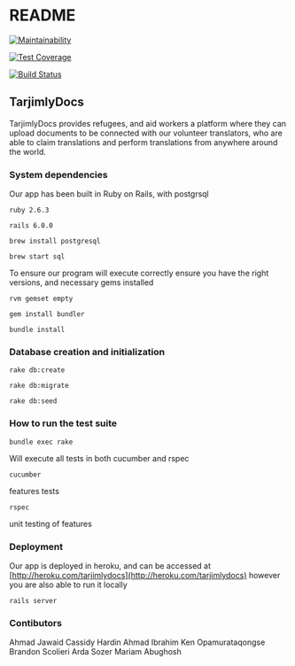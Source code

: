 # README

[![Maintainability](https://api.codeclimate.com/v1/badges/a99a88d28ad37a79dbf6/maintainability)](https://codeclimate.com/github/codeclimate/codeclimate/maintainability)

[![Test Coverage](https://api.codeclimate.com/v1/badges/a99a88d28ad37a79dbf6/test_coverage)](https://codeclimate.com/github/codeclimate/codeclimate/test_coverage)

[![Build Status](https://travis-ci.com/cassidyhardin/TarjimlyDocs.svg?branch=master)](https://travis-ci.com/cassidyhardin/TarjimlyDocs)

## TarjimlyDocs

TarjimlyDocs provides refugees, and aid workers a platform where they can upload documents to be connected with our volunteer translators, who are able to claim translations and perform translations from anywhere around the world. 

### System dependencies

Our app has been built in Ruby on Rails, with postgrsql

`ruby 2.6.3`

`rails 6.0.0`

`brew install postgresql`

`brew start sql`

To ensure our program will execute correctly ensure you have the right versions, and necessary gems installed 

`rvm gemset empty`

`gem install bundler`

`bundle install`

### Database creation and initialization

`rake db:create`

`rake db:migrate`

`rake db:seed`

### **How to run the test suite**

`bundle exec rake` 

Will execute all tests in both cucumber and rspec 

`cucumber` 

features tests 

`rspec` 

unit testing of features 



### Deployment

Our app is deployed in heroku, and can be accessed at [http://heroku.com/tarjimlydocs](http://heroku.com/tarjimlydocs) however you are also able to run it locally 

`rails server`

### Contibutors 
Ahmad Jawaid 
Cassidy Hardin 
Ahmad Ibrahim 
Ken Opamurataqongse
Brandon Scolieri
Arda Sozer
Mariam Abughosh
